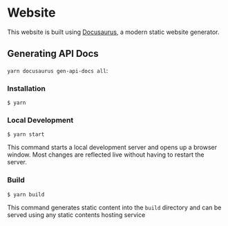 # Website

This website is built using [Docusaurus](https://docusaurus.io/), a modern static website generator.

## Generating API Docs

`yarn docusaurus gen-api-docs all`: <!--todo: needs to be done from ci to ensure regenration is done-->

### Installation

```
$ yarn
```

### Local Development

```
$ yarn start
```

This command starts a local development server and opens up a browser window. Most changes are reflected live without having to restart the server.

### Build

```
$ yarn build
```

This command generates static content into the `build` directory and can be served using any static contents hosting service
